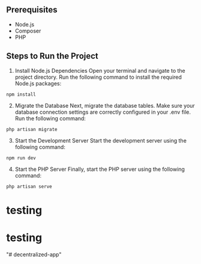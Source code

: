 ## Prerequisites

<ul>
    <li>Node.js</li>
    <li>Composer</li>
    <li>PHP</li>
</ul>

## Steps to Run the Project

1. Install Node.js Dependencies
Open your terminal and navigate to the project directory. Run the following command to install the required Node.js packages:
```
npm install
```

2. Migrate the Database
Next, migrate the database tables. Make sure your database connection settings are correctly configured in your .env file. Run the following command:
```
php artisan migrate
```

3. Start the Development Server
Start the development server using the following command:
```
npm run dev
```

4. Start the PHP Server
Finally, start the PHP server using the following command:
```
php artisan serve
```
# testing
# testing
"# decentralized-app" 
